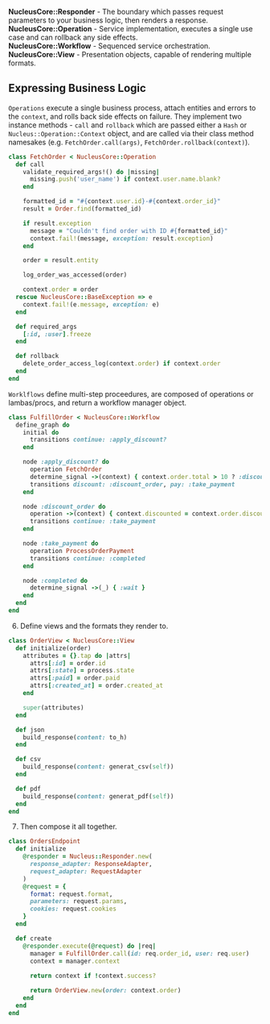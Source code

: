 **NucleusCore::Responder** - The boundary which passes request parameters to your business logic, then renders a response.\
**NucleusCore::Operation** - Service implementation, executes a single use case and can rollback any side effects.\
**NucleusCore::Workflow** - Sequenced service orchestration.\
**NucleusCore::View** - Presentation objects, capable of rendering multiple formats.

## Expressing Business Logic

`Operations` execute a single business process, attach entities and errors to the `context`, and rolls back side effects on failure. They implement two instance methods - `call` and `rollback` which are passed either a `Hash` or `Nucleus::Operation::Context` object, and are called via their class method namesakes (e.g. `FetchOrder.call(args)`, `FetchOrder.rollback(context)`).

```ruby
class FetchOrder < NucleusCore::Operation
  def call
    validate_required_args!() do |missing|
      missing.push('user_name') if context.user.name.blank?
    end

    formatted_id = "#{context.user.id}-#{context.order_id}"
    result = Order.find(formatted_id)

    if result.exception
      message = "Couldn't find order with ID #{formatted_id}"
      context.fail!(message, exception: result.exception)
    end

    order = result.entity

    log_order_was_accessed(order)

    context.order = order
  rescue NucleusCore::BaseException => e
    context.fail!(e.message, exception: e)
  end

  def required_args
    [:id, :user].freeze
  end

  def rollback
    delete_order_access_log(context.order) if context.order
  end
end
```

`Worklflows` define multi-step proceedures, are composed of operations or lambas/procs, and return a workflow manager object.

```ruby
class FulfillOrder < NucleusCore::Workflow
  define_graph do
    initial do
      transitions continue: :apply_discount?
    end

    node :apply_discount? do
      operation FetchOrder
      determine_signal ->(context) { context.order.total > 10 ? :discount : :pay },
      transitions discount: :discount_order, pay: :take_payment
    end

    node :discount_order do
      operation ->(context) { context.discounted = context.order.discount! },
      transitions continue: :take_payment
    end

    node :take_payment do
      operation ProcessOrderPayment
      transitions continue: :completed
    end

    node :completed do
      determine_signal ->(_) { :wait }
    end
  end
end
```

6. Define views and the formats they render to.

```ruby
class OrderView < NucleusCore::View
  def initialize(order)
    attributes = {}.tap do |attrs|
      attrs[:id] = order.id
      attrs[:state] = process.state
      attrs[:paid] = order.paid
      attrs[:created_at] = order.created_at
    end

    super(attributes)
  end

  def json
    build_response(content: to_h)
  end

  def csv
    build_response(content: generat_csv(self))
  end

  def pdf
    build_response(content: generat_pdf(self))
  end
end
```

7. Then compose it all together.

```ruby
class OrdersEndpoint
  def initialize
    @responder = Nucleus::Responder.new(
      response_adapter: ResponseAdapter,
      request_adapter: RequestAdapter
    )
    @request = {
      format: request.format,
      parameters: request.params,
      cookies: request.cookies
    }
  end

  def create
    @responder.execute(@request) do |req|
      manager = FulfillOrder.call(id: req.order_id, user: req.user)
      context = manager.context
      
      return context if !context.success?

      return OrderView.new(order: context.order)
    end
  end
end
```